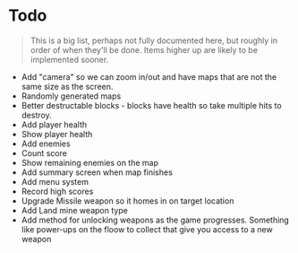 # Todo

> This is a big list, perhaps not fully documented here, but roughly in order
> of when they'll be done. Items higher up are likely to be implemented sooner.

* Add "camera" so we can zoom in/out and have maps that are not the same
   size as the screen.
* Randomly generated maps
* Better destructable blocks - blocks have health so take multiple hits to
   destroy.
* Add player health
* Show player health
* Add enemies
* Count score
* Show remaining enemies on the map
* Add summary screen when map finishes
* Add menu system
* Record high scores
* Upgrade Missile weapon so it homes in on target location
* Add Land mine weapon type
* Add method for unlocking weapons as the game progresses.  Something like
   power-ups on the floow to collect that give you access to a new weapon